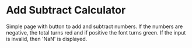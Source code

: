 # Add Subtract Calculator
Simple page with button to add and subtract numbers. 
If the numbers are negative, the total turns red and if positive the font turns green. If the input is invalid, then 'NaN' is displayed.